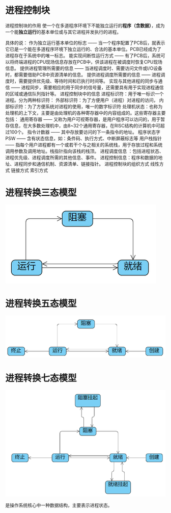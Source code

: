 # 进程控制块

进程控制块的作用
使一个在多道程序环境下不能独立运行的**程序（含数据）**，成为一个能**独立运行**的基本单位或与其它进程并发执行的进程。

具体的说：
作为独立运行基本单位的标志 —— 当一个程序配置了PCB后，就表示它已是一个能在多道程序环境下独立运行的、合法的基本单位。PCB已经成为了进程存在于系统中的唯一标志。
能实现间断性运行方式 —— 有了PCB后，系统可以将终端进程的CPU现场信息存放在PCB中，供该进程在被调度时恢复CPU现场信息。
提供进程管理所需要的信息 —— 当进程调度时、需要访问文件或I/O设备时，都需要借助PCB中资源清单的信息。
提供进程调度所需要的信息 —— 进程调度时，需要提供优先级、等待时间和已执行时间等。
实现与其他进程的同步与通信 —— 进程同步，需要相应的用于同步的信号量，还需要具有用于实现进程通信的区域或通信队列指针等。
进程控制块中的信息
进程标识符：用于唯一标识一个进程。分为两种标识符：
外部标识符：为了方便用户（进程）对进程的访问，
内部标识符：为了方便系统对进程的使用，唯一的数字标识符
处理机状态：也称为处理机的上下文，主要是由处理机的各种寄存器中的内容组成的。这些寄存器主要包括：
通用寄存器 —— 又称为用户可视寄存器，是用户程序可以访问的，用于暂存信息，在大多数处理机中，由8~32个通用寄存器，在RISC结构的计算机中可超过100个。
指令计数器 —— 其中存放要访问的下一条指令的地址。
程序状态字PSW —— 含有状态信息，如：条件码、执行方式、中断屏蔽标志等
用户栈指针 —— 指每个用户进程都有一个或若干个与之相关的系统栈，用于存放过程和系统调用参数及调用地址。栈指针指向该栈的栈顶。
进程调度信息 ：包括进程状态、进程优先级、进程调度所需的其他信息、事件。
进程控制信息：程序和数据的地址、进程同步和通信机制、资源清单、链接指针。
进程控制块的组织方式
线性方式
链接方式
索引方式



# 进程转换三态模型

![1655644269265](image/你真的了解进程状态转换吗？/1655644269265.png)

# 进程转换五态模型

![1655644338446](image/你真的了解进程状态转换吗？/1655644338446.png)

# 进程转换七态模型

![1655644404680](image/你真的了解进程状态转换吗？/1655644404680.png)



是操作系统核心中一种数据结构，主要表示进程状态。
